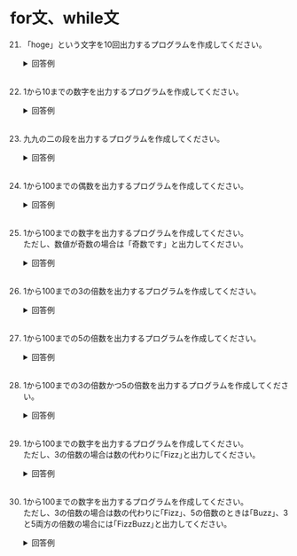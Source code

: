 # for文、while文

21. 「hoge」という文字を10回出力するプログラムを作成してください。

	<details><summary>回答例</summary><div>
		
	```
	for (let i = 1; i <= 10; i++) {
	    console.log("hoge");
	}
	```
		
	</div></details>
	

	<br>
	
22. 1から10までの数字を出力するプログラムを作成してください。

	<details><summary>回答例</summary><div>
		
	```
	for (let i = 1; i <= 10; i++) {
	    console.log(i);
	}
	```
		
	</div></details>
	

	<br>
	
23. 九九の二の段を出力するプログラムを作成してください。

	<details><summary>回答例</summary><div>
		
	```
	for (let i = 1; i <= 9; i++) {
	    console.log(2 * i);
	}
	```
		
	</div></details>
	

	<br>
	
24. 1から100までの偶数を出力するプログラムを作成してください。

	<details><summary>回答例</summary><div>
		
	```
	for (let i = 1; i <= 100; i++) {
		if (i % 2 == 0) {
	        console.log(i);
		}
	}
	```
		
	</div></details>
	

	<br>

25. 1から100までの数字を出力するプログラムを作成してください。  
ただし、数値が奇数の場合は「奇数です」と出力してください。

	<details><summary>回答例</summary><div>
		
	```
	for (let i = 1; i <= 100; i++) {
		if (i % 2 == 0) {
	        console.log(i);
	    } else {
	        console.log("奇数です");
	    }
	}
	```
		
	</div></details>
	

	<br>
	
26. 1から100までの3の倍数を出力するプログラムを作成してください。  

	<details><summary>回答例</summary><div>
		
	```
	for (let i = 1; i <= 100; i++) {
	    if (i % 3 == 0) {
	        console.log(i);
	    }
	}
	```
		
	</div></details>
	

	<br>
	
27. 1から100までの5の倍数を出力するプログラムを作成してください。  

	<details><summary>回答例</summary><div>
		
	```
	for (let i = 1; i <= 100; i++) {
	    if (i % 5 == 0) {
	        console.log(i);
	    }
	}
	```
		
	</div></details>
	

	<br>
	
28. 1から100までの3の倍数かつ5の倍数を出力するプログラムを作成してください。  

	<details><summary>回答例</summary><div>
		
	```
	for (let i = 1; i <= 100; i++) {
	    if (i % 3 == 0 && i % 5 == 0) {
	        console.log(i);
	    }
	}
	```
		
	</div></details>
	

	<br>
	
29. 1から100までの数字を出力するプログラムを作成してください。  
ただし、3の倍数の場合は数の代わりに｢Fizz｣と出力してください。

	<details><summary>回答例</summary><div>
		
	```
	for (let i = 1; i <= 100; i++) {
	    if (i % 3 == 0) {
	        console.log("Fizz");
	    } else {
	        console.log(i);
	    }
	}
	```
		
	</div></details>
	

	<br>
	
30. 1から100までの数字を出力するプログラムを作成してください。  
ただし、3の倍数の場合は数の代わりに｢Fizz｣、5の倍数のときは｢Buzz｣、3と5両方の倍数の場合には｢FizzBuzz｣と出力してください。
	<details><summary>回答例</summary><div>
		
	```
	for (let i = 1; i <= 100; i++) {
	    if (i % 3 == 0 && i % 5 == 0) {
	        console.log("FizzBuzz");
	    } else if (i % 3 == 0) {
	        console.log("Fizz");
	    } else if (i % 5 == 0) {
	        console.log("Buzz");
	    } else {
	        console.log(i);
	    }
	}
	```
		
	</div></details>
	

	<br>
	
